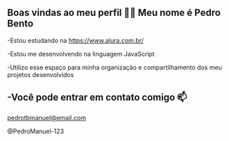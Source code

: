 Boas vindas ao meu perfil 💙💙
Meu nome é Pedro Bento
-
-Estou estudando na  https://www.alura.com.br/

-Estou me desenvolvendo na linguagem JavaScript

-Utilizo esse espaço para minha organização e compartilhamento dos meu projetos desenvolvidos

-Você pode entrar em contato comigo 📫
-
pedrotbmanuel@email.com

@PedroManuel-123
